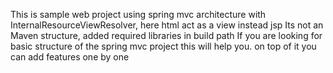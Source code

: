 
This is sample web project using spring mvc architecture with InternalResourceViewResolver, 
here html act as a view instead jsp Its not an Maven structure, 
added required libraries in build path If you are looking for basic structure of the spring mvc project this will help you. on top of it you can add features one by one
